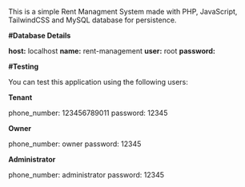 This is a simple Rent Managment System made with PHP, JavaScript, TailwindCSS and MySQL database for persistence.

**#Database Details**

**host:** localhost
**name:** rent-management
**user:** root
**password:**

**#Testing**

You can test this application using the following users:

**Tenant**

phone_number: 123456789011
password: 12345

**Owner**

phone_number: owner
password: 12345

**Administrator**

phone_number: administrator
password: 12345

